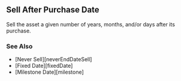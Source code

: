 ## Sell After Purchase Date

Sell the asset a given number of years, months, and/or days after its purchase.

### See Also

* [Never Sell][neverEndDateSell]
* [Fixed Date][fixedDate]
* [Milestone Date][milestone]
